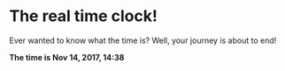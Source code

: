 # The real time clock!

Ever wanted to know what the time is? Well, your journey is about to end!

**The time is Nov 14, 2017, 14:38**